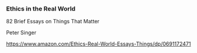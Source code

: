 ### Ethics in the Real World

82 Brief Essays on Things That Matter

Peter Singer

https://www.amazon.com/Ethics-Real-World-Essays-Things/dp/0691172471
